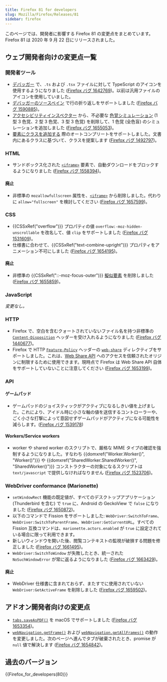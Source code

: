 ```yaml
---
title: Firefox 81 for developers
slug: Mozilla/Firefox/Releases/81
sidebar: firefox
---
```


このページでは、開発者に影響する Firefox 81 の変更点をまとめています。Firefox 81 は 2020 年 9 月 22 日にリリースされました。

## ウェブ開発者向けの変更点一覧

### 開発者ツール

- [デバッガー](https://firefox-source-docs.mozilla.org/devtools-user/debugger/index.html) で、`.ts` および `.tsx` ファイルに対して TypeScript のアイコンを使用するようになりました ([Firefox バグ 1642769](https://bugzil.la/1642769))。以前は汎用ファイルのアイコンを使用していました。
- [デバッガーのソースペイン](https://firefox-source-docs.mozilla.org/devtools-user/debugger/ui_tour/index.html#source_pane) で行の折り返しをサポートしました ([Firefox バグ 1590885](https://bugzil.la/1590885))。
- [アクセシビリティインスペクター](https://firefox-source-docs.mozilla.org/devtools-user/accessibility_inspector/index.html) から、不必要な [色覚シミュレーション](https://firefox-source-docs.mozilla.org/devtools-user/accessibility_inspector/simulation/index.html) (1 型 3 色覚、2 型 3 色覚、3 型 3 色覚) を削除して、1 色覚 (全色盲) のシミュレーションを追加しました ([Firefox バグ 1655053](https://bugzil.la/1655053))。
- [要素にクラスを追加する](https://firefox-source-docs.mozilla.org/devtools-user/page_inspector/how_to/examine_and_edit_css/index.html#viewing-and-changing-classes-on-an-element) 際のオートコンプリートをサポートしました。文書内にあるクラスに基づいて、クラスを提案します ([Firefox バグ 1492797](https://bugzil.la/1492797))。

### HTML

- サンドボックス化された [`<iframe>`](/ja/docs/Web/HTML/Reference/Elements/iframe) 要素で、自動ダウンロードをブロックするようになりました ([Firefox バグ 1558394](https://bugzil.la/1558394))。

#### 廃止

- 非標準の `mozallowfullscreen` 属性を、[`<iframe>`](/ja/docs/Web/HTML/Reference/Elements/iframe) から削除しました。代わりに `allow="fullscreen"` を検討してください ([Firefox バグ 1657599](https://bugzil.la/1657599))。

### CSS

- {{CSSxRef("overflow")}} プロパティの値 `overflow:-moz-hidden-unscrollable` を改名して、値 `clip` をサポートしました ([Firefox バグ 1531609](https://bugzil.la/1531609))。
- 仕様書に合わせて、{{CSSxRef("text-combine-upright")}} プロパティをアニメーション不可にしました ([Firefox バグ 1654195](https://bugzil.la/1654195))。

#### 廃止

- 非標準の {{CSSxRef("::-moz-focus-outer")}} [擬似要素](/ja/docs/Web/CSS/Pseudo-elements) を削除しました ([Firefox バグ 1655859](https://bugzil.la/1655859))。

### JavaScript

_変更なし。_

### HTTP

- Firefox で、空白を含むクォートされていないファイル名を持つ非標準の [`Content-Disposition`](/ja/docs/Web/HTTP/Reference/Headers/Content-Disposition) ヘッダーを受け入れるようになりました ([Firefox バグ 1440677](https://bugzil.la/1440677))。
- Firefox で HTTP [`Feature-Policy`](/ja/docs/Web/HTTP/Reference/Headers/Permissions-Policy) ヘッダーの [`web-share`](/ja/docs/Web/HTTP/Reference/Headers/Permissions-Policy/web-share) ディレクティブをサポートしました。これは、[Web Share API](/ja/docs/Web/API/Navigator/share) へのアクセスを信頼されたオリジンに制限するために使用できます。現時点で Firefox は Web Share API 自体をサポートしていないことに注意してください ([Firefox バグ 1653199](https://bugzil.la/1653199))。

### API

#### ゲームパッド

- ゲームパッドのジョイスティックがアクティブになるしきい値を上げました。これにより、アイドル時に小さな軸の値を送信するコントローラーや、ごく小さな打撃によって意図せずゲームパッドがアクティブになる可能性を減らします。([Firefox バグ 1539178](https://bugzil.la/1539178))

#### Workers/Service workers

- worker や shared worker のスクリプトで、厳格な MIME タイプの確認を強制するようになりました。すなわち {{domxref("Worker.Worker()", "Worker()")}} や {{domxref("SharedWorker.SharedWorker()", "SharedWorker()")}} コンストラクターの対象になるスクリプトは `text/javascript` で提供しなければなりません ([Firefox バグ 1523706](https://bugzil.la/1523706))。

### WebDriver conformance (Marionette)

- `setWindowRect` 機能の既定値が、すべてのデスクトップアプリケーション (Thunderbird を含む) で `true` に、Android の GeckoView で `false` になりました ([Firefox バグ 1650872](https://bugzil.la/1650872))。
- 以下のコマンドで Fission をサポートしました: `WebDriver:SwitchToFrame`、`WebDriver:SwitchToParentFrame`、`WebDriver:GetCurrentURL`。すべての Fission 互換コマンドは、`marionette.actors.enabled` が `true` に設定されている場合に限って利用できます。
- 新しいウィンドウを開いた後、閲覧コンテキストの監視が破損する問題を修正しました ([Firefox バグ 1661495](https://bugzil.la/1661495))。
- `WebDriver:SwitchToWindow` が失敗したとき、統一された `NoSuchWindowError` が常に返るようになりました ([Firefox バグ 1663429](https://bugzil.la/1663429))。

#### 廃止

- WebDriver 仕様書に含まれておらず、またすでに使用されていない `WebDriver:GetActiveFrame` を削除しました ([Firefox バグ 1659502](https://bugzil.la/1659502))。

## アドオン開発者向けの変更点

- [`tabs.saveAsPDF()`](/ja/docs/Mozilla/Add-ons/WebExtensions/API/tabs/saveAsPDF) を macOS でサポートしました ([Firefox バグ 1653354](https://bugzil.la/1653354))。
- [`webNavigation.getFrame()`](/ja/docs/Mozilla/Add-ons/WebExtensions/API/webNavigation/getFrame) および [`webNavigation.getAllFrames()`](/ja/docs/Mozilla/Add-ons/WebExtensions/API/webNavigation/getAllFrames) の動作を変更しました。次のページへ進んでタブが破棄されたとき、promise が `null` 値で解決します ([Firefox バグ 1654842](https://bugzil.la/1654842))。

## 過去のバージョン

{{Firefox_for_developers(80)}}
